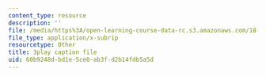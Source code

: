 ```yaml
---
content_type: resource
description: ''
file: /media/https%3A/open-learning-course-data-rc.s3.amazonaws.com/18-06sc-linear-algebra-fall-2011/60b9248dbd1e5ce0ab3fd2b14fdb5a5d_qEBi0K5wfOs.vtt
file_type: application/x-subrip
resourcetype: Other
title: 3play caption file
uid: 60b9248d-bd1e-5ce0-ab3f-d2b14fdb5a5d
---
```

